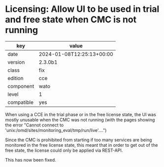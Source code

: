 [//]: # (werk v2)
# Licensing: Allow UI to be used in trial and free state when CMC is not running

key        | value
---------- | ---
date       | 2024-01-08T12:25:13+00:00
version    | 2.3.0b1
class      | fix
edition    | cce
component  | wato
level      | 1
compatible | yes

When using a CCE in the trial phase or in the free license state, the UI was mostly unusable when the CMC was not running (with the pages showing the error "Cannot connect to 'unix:/omd/sites/monitoring_eval/tmp/run/live'....")

Since the CMC is prohibited from starting if too many services are being monitored in the free license state, this meant that in order to get out of the free state, the license could only be applied via REST-API.

This has now been fixed.

